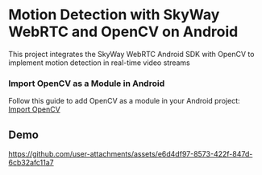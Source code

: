 # Motion Detection with SkyWay WebRTC and OpenCV on Android

This project integrates the SkyWay WebRTC Android SDK with OpenCV to implement motion detection in real-time video streams

### Import OpenCV as a Module in Android
Follow this guide to add OpenCV as a module in your Android project:  [Import OpenCV](https://qiita.com/tifa2chan/items/a2ec4f5d90eeb9cf1802)



## Demo

https://github.com/user-attachments/assets/e6d4df97-8573-422f-847d-6cb32afc11a7

